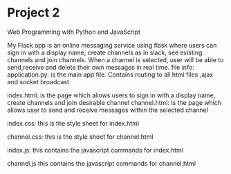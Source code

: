 # Project 2

Web Programming with Python and JavaScript

My Flack app is an online messaging service using flask where users can sign 
in with a display name, create channels as in slack, see existing channels and
join channels. When a channel is selected, user will be able to send,receive and
delete their own messages in real time.
file info:
application.py: is the main app file. Contains routing to all html files ,ajax 
and socket broadcast

index.html: is the page which allows users to sign in with a display name,
create channels and join desirable channel
channel.html: is the page which allows user to send and receive messages within
the selected channel

index.css: this is the style sheet for index.html

channel.css: this is the style sheet for channel.html

index.js: this contains the javascript commands for index.html

channel.js this contains the javascript commands for channel.html